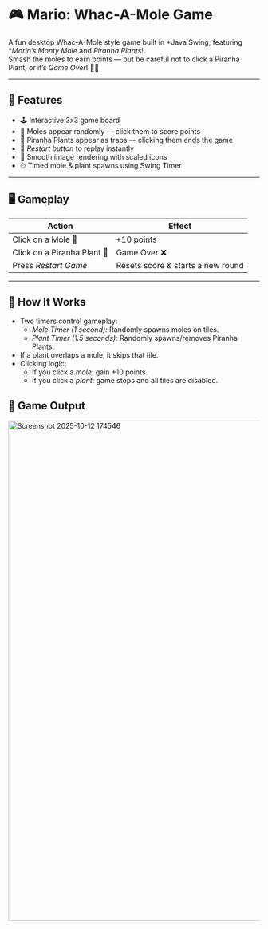 # 🎮 Mario: Whac-A-Mole Game

A fun desktop Whac-A-Mole style game built in *Java Swing, featuring **Mario’s Monty Mole* and *Piranha Plants*!  
Smash the moles to earn points — but be careful not to click a Piranha Plant, or it’s *Game Over*! 🌱💥  

---

## 🧩 Features

- 🕹 Interactive 3x3 game board  
- 🐹 Moles appear randomly — click them to score points  
- 🌿 Piranha Plants appear as traps — clicking them ends the game  
- 🔁 *Restart button* to replay instantly  
- 🎨 Smooth image rendering with scaled icons  
- ⏱ Timed mole & plant spawns using Swing Timer

---

## 🖥 Gameplay

| Action | Effect |
|--------|---------|
| Click on a Mole 🐹 | +10 points |
| Click on a Piranha Plant 🌿 | Game Over ❌ |
| Press *Restart Game* | Resets score & starts a new round |

---

## 🧠 How It Works

- Two timers control gameplay:
  - *Mole Timer (1 second):* Randomly spawns moles on tiles.
  - *Plant Timer (1.5 seconds):* Randomly spawns/removes Piranha Plants.
- If a plant overlaps a mole, it skips that tile.
- Clicking logic:
  - If you click a *mole*: gain +10 points.
  - If you click a *plant*: game stops and all tiles are disabled.
 
## 📸 Game Output

<img width="1919" height="1003" alt="Screenshot 2025-10-12 174546" src="https://github.com/user-attachments/assets/f69c4bb0-a959-4e9e-920b-1d8ad8647ef1" />
